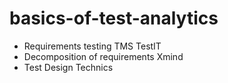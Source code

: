 # basics-of-test-analytics
- Requirements testing TMS TestIT
- Decomposition of requirements Xmind
- Test Design Technics 
